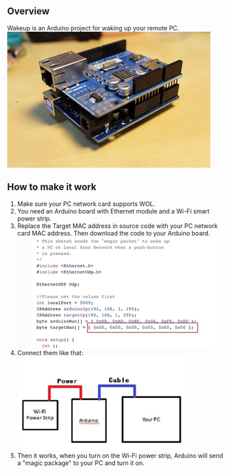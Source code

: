 ## Overview
Wakeup is an Arduino project for waking up your remote PC.
![photo](images/photo.jpg)

## How to make it work
1. Make sure your PC network card supports WOL.
2. You need an Arduino board with Ethernet module and a Wi-Fi smart power strip.
3. Replace the Target MAC address in source code with your PC network card MAC address. Then download the code to your Arduino board.
![code](images/code.jpg)
4. Connect them like that:
![connect](images/connect.jpg)
5. Then it works, when you turn on the Wi-Fi power strip, Arduino will send a "magic package" to your PC and turn it on.
